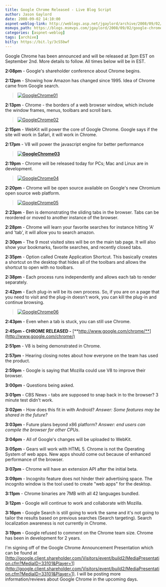 ```yaml
---
title: Google Chrome Released - Live Blog Script
author: Jason Gaylord
date: 2008-09-02 14:10:00
aspnet-weblog-link: http://weblogs.asp.net/jgaylord/archive/2008/09/02/google-chrome-announced.aspx
msmvps_path: https://blogs.msmvps.com/jgaylord/2008/09/02/google-chrome-released-live-blog-script/
categories: [aspnet-weblog]
tags: [archive]
bitly: https://bit.ly/3cS5bwf
---
```


Google Chrome has been announced and will be released at 3pm EST on September 2nd. More details to follow. All times below will be in EST.

**2:08pm** - Google's shareholder conference about Chrome begins.

**2:12pm** - Showing how Amazon has changed since 1995. Idea of Chrome came from Google search.

> [![GoogleChrome01](http://weblogs.asp.net/blogs/jgaylord/WindowsLiveWriter/GoogleChromeAnnounced_C73F/GoogleChrome01_thumb.jpg)](http://weblogs.asp.net/blogs/jgaylord/WindowsLiveWriter/GoogleChromeAnnounced_C73F/GoogleChrome01_2.jpg)

**2:13pm** - Chrome - the borders of a web browser window, which include the window frames, menus, toolbars and scroll bars.

> [![GoogleChrome02](http://weblogs.asp.net/blogs/jgaylord/WindowsLiveWriter/GoogleChromeAnnounced_C73F/GoogleChrome02_thumb.jpg)](http://weblogs.asp.net/blogs/jgaylord/WindowsLiveWriter/GoogleChromeAnnounced_C73F/GoogleChrome02_2.jpg)

**2:15pm** - WebKit will power the core of Google Chrome. Google says if the site will work in Safari, it will work in Chrome.

**2:17pm** - V8 will power the javascript engine for better performance

> **[![GoogleChrome03](http://weblogs.asp.net/blogs/jgaylord/WindowsLiveWriter/TestPost_CF50/GoogleChrome03_thumb.jpg)](http://weblogs.asp.net/blogs/jgaylord/WindowsLiveWriter/TestPost_CF50/GoogleChrome03_2.jpg)**

**2:19pm** - Chrome will be released today for PCs; Mac and Linux are in development.

> [![GoogleChrome04](http://weblogs.asp.net/blogs/jgaylord/WindowsLiveWriter/TestPost_CF50/GoogleChrome04_thumb.jpg)](http://weblogs.asp.net/blogs/jgaylord/WindowsLiveWriter/TestPost_CF50/GoogleChrome04_2.jpg)

**2:20pm** - Chrome will be open source available on Google's new Chromium open source web platform.

> [![GoogleChrome05](http://weblogs.asp.net/blogs/jgaylord/WindowsLiveWriter/TestPost_CF50/GoogleChrome05_thumb.jpg)](http://weblogs.asp.net/blogs/jgaylord/WindowsLiveWriter/TestPost_CF50/GoogleChrome05_2.jpg)

**2:23pm** - Ben is demonstrating the sliding tabs in the browser. Tabs can be reordered or moved to another instance of the browser.

**2:28pm** - Chrome will learn your favorite searches for instance hitting 'A' and 'tab', it will allow you to search amazon.

**2:30pm** - The 9 most visited sites will be on the main tab page. It will also show your bookmarks, favorite searches, and recently closed tabs.

**2:35pm** - Option called Create Application Shortcut. This basically creates a shortcut on the desktop that hides all of the toolbars and allows the shortcut to open with no toolbars.

**2:38pm** - Each process runs independently and allows each tab to render separately.

**2:42pm** - Each plug-in will be its own process. So, if you are on a page that you need to visit and the plug-in doesn't work, you can kill the plug-in and continue browsing.

> [![GoogleChrome06](http://weblogs.asp.net/blogs/jgaylord/WindowsLiveWriter/TestPost_CF50/GoogleChrome06_thumb.jpg)](http://weblogs.asp.net/blogs/jgaylord/WindowsLiveWriter/TestPost_CF50/GoogleChrome06_2.jpg)

**2:43pm** - Even when a tab is stuck, you can still use Chrome.

**2:45pm - CHROME RELEASED -** [**http://www.google.com/chrome/**](http://www.google.com/chrome/)

**2:51pm** - V8 is being demonstrated in Chrome.

**2:57pm** - Hearing closing notes about how everyone on the team has used the product.

**2:59pm** - Google is saying that Mozilla could use V8 to improve their browser.

**3:00pm** - Questions being asked.

**3:01pm** - CBS News - tabs are supposed to snap back in to the browser? 3 minute test didn't work.

**3:02pm** - How does this fit in with Android? _Answer: Some features may be shared in the future?_

**3:03pm** - Future plans beyond x86 platform? _Answer: end users can compile the browser for other CPUs_.

**3:04pm** - All of Google's changes will be uploaded to WebKit.

**3:05pm** - Gears will work with HTML 5. Chrome is not the Operating System of web apps. New apps should come out because of enhanced performance of the browser.

**3:07pm** - Chrome will have an extension API after the initial beta.

**3:09pm** - Incognito feature does not hinder their advertising space. The incognito window is the tool used to create "web apps" for the desktop.

**3:11pm** - Chrome binaries are 7MB with all 42 languages bundled.

**3:12pm** - Google will continue to work and collaborate with Mozilla.

**3:16pm** - Google Search is still going to work the same and it's not going to tailor the results based on previous searches (Search targeting). Search localization awareness is not currently in Chrome.

**3:19pm** - Google refused to comment on the Chrome team size. Chrome has been in development for 2 years.

I'm signing off of the Google Chrome Announcement Presentation which can be found at [http://google.client.shareholder.com/Visitors/event/build2/MediaPresentation.cfm?MediaID=33101&Player=1](http://google.client.shareholder.com/Visitors/event/build2/MediaPresentation.cfm?MediaID=33101&Player=1). I will be posting more information/reviews about Google Chrome in the upcoming days.